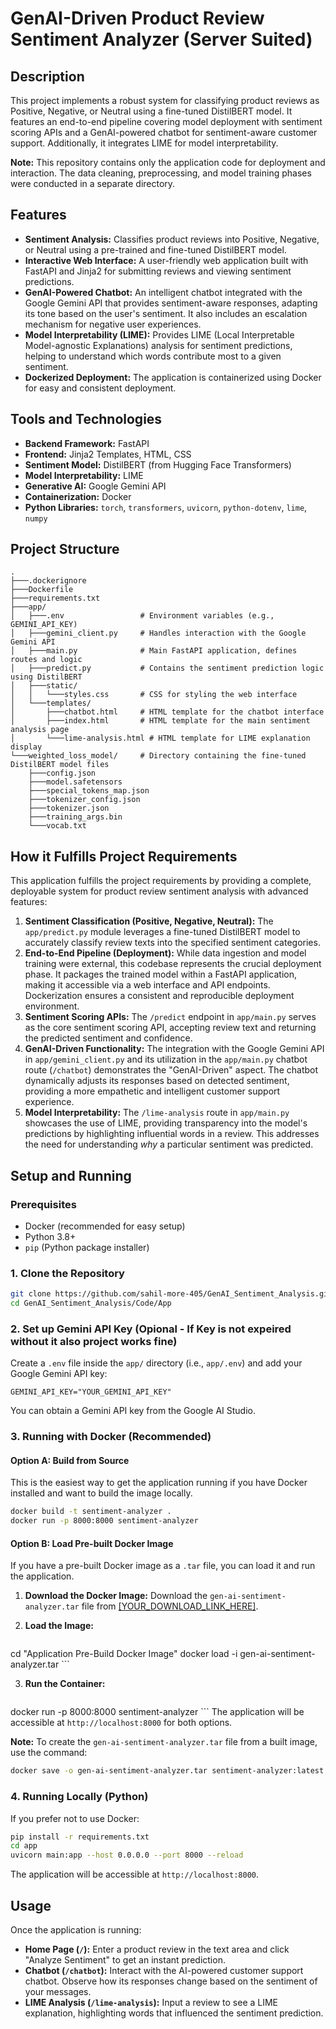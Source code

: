 # GenAI-Driven Product Review Sentiment Analyzer (Server Suited)

## Description
This project implements a robust system for classifying product reviews as Positive, Negative, or Neutral using a fine-tuned DistilBERT model. It features an end-to-end pipeline covering model deployment with sentiment scoring APIs and a GenAI-powered chatbot for sentiment-aware customer support. Additionally, it integrates LIME for model interpretability.

**Note:** This repository contains only the application code for deployment and interaction. The data cleaning, preprocessing, and model training phases were conducted in a separate directory.

## Features
*   **Sentiment Analysis:** Classifies product reviews into Positive, Negative, or Neutral using a pre-trained and fine-tuned DistilBERT model.
*   **Interactive Web Interface:** A user-friendly web application built with FastAPI and Jinja2 for submitting reviews and viewing sentiment predictions.
*   **GenAI-Powered Chatbot:** An intelligent chatbot integrated with the Google Gemini API that provides sentiment-aware responses, adapting its tone based on the user's sentiment. It also includes an escalation mechanism for negative user experiences.
*   **Model Interpretability (LIME):** Provides LIME (Local Interpretable Model-agnostic Explanations) analysis for sentiment predictions, helping to understand which words contribute most to a given sentiment.
*   **Dockerized Deployment:** The application is containerized using Docker for easy and consistent deployment.

## Tools and Technologies
*   **Backend Framework:** FastAPI
*   **Frontend:** Jinja2 Templates, HTML, CSS
*   **Sentiment Model:** DistilBERT (from Hugging Face Transformers)
*   **Model Interpretability:** LIME
*   **Generative AI:** Google Gemini API
*   **Containerization:** Docker
*   **Python Libraries:** `torch`, `transformers`, `uvicorn`, `python-dotenv`, `lime`, `numpy`

## Project Structure
```
.
├───.dockerignore
├───Dockerfile
├───requirements.txt
├───app/
│   ├───.env                 # Environment variables (e.g., GEMINI_API_KEY)
│   ├───gemini_client.py     # Handles interaction with the Google Gemini API
│   ├───main.py              # Main FastAPI application, defines routes and logic
│   ├───predict.py           # Contains the sentiment prediction logic using DistilBERT
│   ├───static/
│   │   └───styles.css       # CSS for styling the web interface
│   └───templates/
│       ├───chatbot.html     # HTML template for the chatbot interface
│       ├───index.html       # HTML template for the main sentiment analysis page
│       └───lime-analysis.html # HTML template for LIME explanation display
└───weighted_loss_model/     # Directory containing the fine-tuned DistilBERT model files
    ├───config.json
    ├───model.safetensors
    ├───special_tokens_map.json
    ├───tokenizer_config.json
    ├───tokenizer.json
    ├───training_args.bin
    └───vocab.txt
```

## How it Fulfills Project Requirements

This application fulfills the project requirements by providing a complete, deployable system for product review sentiment analysis with advanced features:

1.  **Sentiment Classification (Positive, Negative, Neutral):** The `app/predict.py` module leverages a fine-tuned DistilBERT model to accurately classify review texts into the specified sentiment categories.
2.  **End-to-End Pipeline (Deployment):** While data ingestion and model training were external, this codebase represents the crucial deployment phase. It packages the trained model within a FastAPI application, making it accessible via a web interface and API endpoints. Dockerization ensures a consistent and reproducible deployment environment.
3.  **Sentiment Scoring APIs:** The `/predict` endpoint in `app/main.py` serves as the core sentiment scoring API, accepting review text and returning the predicted sentiment and confidence.
4.  **GenAI-Driven Functionality:** The integration with the Google Gemini API in `app/gemini_client.py` and its utilization in the `app/main.py` chatbot route (`/chatbot`) demonstrates the "GenAI-Driven" aspect. The chatbot dynamically adjusts its responses based on detected sentiment, providing a more empathetic and intelligent customer support experience.
5.  **Model Interpretability:** The `/lime-analysis` route in `app/main.py` showcases the use of LIME, providing transparency into the model's predictions by highlighting influential words in a review. This addresses the need for understanding *why* a particular sentiment was predicted.

## Setup and Running

### Prerequisites
*   Docker (recommended for easy setup)
*   Python 3.8+
*   `pip` (Python package installer)

### 1. Clone the Repository
```bash
git clone https://github.com/sahil-more-405/GenAI_Sentiment_Analysis.git
cd GenAI_Sentiment_Analysis/Code/App
```

### 2. Set up Gemini API Key (Opional - If Key is not expeired without it also project works fine)
Create a `.env` file inside the `app/` directory (i.e., `app/.env`) and add your Google Gemini API key:
```
GEMINI_API_KEY="YOUR_GEMINI_API_KEY"
```
You can obtain a Gemini API key from the Google AI Studio.

### 3. Running with Docker (Recommended)

#### Option A: Build from Source
This is the easiest way to get the application running if you have Docker installed and want to build the image locally.

```bash
docker build -t sentiment-analyzer .
docker run -p 8000:8000 sentiment-analyzer
```

#### Option B: Load Pre-built Docker Image
If you have a pre-built Docker image as a `.tar` file, you can load it and run the application.

1.  **Download the Docker Image:**
    Download the `gen-ai-sentiment-analyzer.tar` file from [\[YOUR_DOWNLOAD_LINK_HERE\]](https://drive.google.com/drive/folders/1R8bq8KSh7M4tS85x2LhkPUWXEMPQV15k?usp=sharing).

2.  **Load the Image:**
    ```bash
cd "Application Pre-Build Docker Image"
docker load -i gen-ai-sentiment-analyzer.tar
    ```

3.  **Run the Container:**
    ```bash
docker run -p 8000:8000 sentiment-analyzer
    ```
The application will be accessible at `http://localhost:8000` for both options.

**Note:** To create the `gen-ai-sentiment-analyzer.tar` file from a built image, use the command:
```bash
docker save -o gen-ai-sentiment-analyzer.tar sentiment-analyzer:latest
```

### 4. Running Locally (Python)
If you prefer not to use Docker:

```bash
pip install -r requirements.txt
cd app
uvicorn main:app --host 0.0.0.0 --port 8000 --reload
```
The application will be accessible at `http://localhost:8000`.

## Usage

Once the application is running:

*   **Home Page (`/`):** Enter a product review in the text area and click "Analyze Sentiment" to get an instant prediction.
*   **Chatbot (`/chatbot`):** Interact with the AI-powered customer support chatbot. Observe how its responses change based on the sentiment of your messages.
*   **LIME Analysis (`/lime-analysis`):** Input a review to see a LIME explanation, highlighting words that influenced the sentiment prediction.